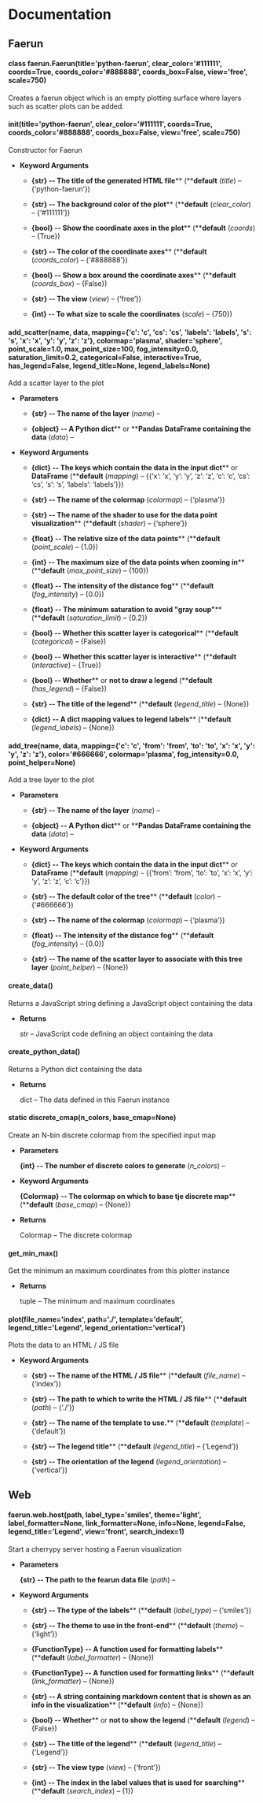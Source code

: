 # Documentation

## Faerun


#### class faerun.Faerun(title='python-faerun', clear_color='#111111', coords=True, coords_color='#888888', coords_box=False, view='free', scale=750)
Creates a faerun object which is an empty plotting surface where
layers such as scatter plots can be added.


#### __init__(title='python-faerun', clear_color='#111111', coords=True, coords_color='#888888', coords_box=False, view='free', scale=750)
Constructor for Faerun


* **Keyword Arguments**

    * **{str} -- The title of the generated HTML file**** (****default** (*title*) – {‘python-faerun’})

    * **{str} -- The background color of the plot**** (****default** (*clear_color*) – {‘#111111’})

    * **{bool} -- Show the coordinate axes in the plot**** (****default** (*coords*) – {True})

    * **{str} -- The color of the coordinate axes**** (****default** (*coords_color*) – {‘#888888’})

    * **{bool} -- Show a box around the coordinate axes**** (****default** (*coords_box*) – {False})

    * **{str} -- The view** (*view*) – {‘free’})

    * **{int} -- To what size to scale the coordinates** (*scale*) – {750})



#### add_scatter(name, data, mapping={'c': 'c', 'cs': 'cs', 'labels': 'labels', 's': 's', 'x': 'x', 'y': 'y', 'z': 'z'}, colormap='plasma', shader='sphere', point_scale=1.0, max_point_size=100, fog_intensity=0.0, saturation_limit=0.2, categorical=False, interactive=True, has_legend=False, legend_title=None, legend_labels=None)
Add a scatter layer to the plot


* **Parameters**

    * **{str} -- The name of the layer** (*name*) – 

    * **{object} -- A Python dict**** or ****Pandas DataFrame containing the data** (*data*) – 



* **Keyword Arguments**

    * **{dict} -- The keys which contain the data in the input dict**** or ****DataFrame**** (****default** (*mapping*) – {{‘x’: ‘x’, ‘y’: ‘y’, ‘z’: ‘z’, ‘c’: ‘c’, ‘cs’: ‘cs’, ‘s’: ‘s’, ‘labels’: ‘labels’}})

    * **{str} -- The name of the colormap** (*colormap*) – {‘plasma’})

    * **{str} -- The name of the shader to use for the data point visualization**** (****default** (*shader*) – {‘sphere’})

    * **{float} -- The relative size of the data points**** (****default** (*point_scale*) – {1.0})

    * **{int} -- The maximum size of the data points when zooming in**** (****default** (*max_point_size*) – {100})

    * **{float} -- The intensity of the distance fog**** (****default** (*fog_intensity*) – {0.0})

    * **{float} -- The minimum saturation to avoid "gray soup"**** (****default** (*saturation_limit*) – {0.2})

    * **{bool} -- Whether this scatter layer is categorical**** (****default** (*categorical*) – {False})

    * **{bool} -- Whether this scatter layer is interactive**** (****default** (*interactive*) – {True})

    * **{bool} -- Whether**** or ****not to draw a legend**** (****default** (*has_legend*) – {False})

    * **{str} -- The title of the legend**** (****default** (*legend_title*) – {None})

    * **{dict} -- A dict mapping values to legend labels**** (****default** (*legend_labels*) – {None})



#### add_tree(name, data, mapping={'c': 'c', 'from': 'from', 'to': 'to', 'x': 'x', 'y': 'y', 'z': 'z'}, color='#666666', colormap='plasma', fog_intensity=0.0, point_helper=None)
Add a tree layer to the plot


* **Parameters**

    * **{str} -- The name of the layer** (*name*) – 

    * **{object} -- A Python  dict**** or ****Pandas DataFrame containing the data** (*data*) – 



* **Keyword Arguments**

    * **{dict} -- The keys which contain the data in the input dict**** or ****DataFrame**** (****default** (*mapping*) – {{‘from’: ‘from’, ‘to’: ‘to’, ‘x’: ‘x’, ‘y’: ‘y’, ‘z’: ‘z’, ‘c’: ‘c’}})

    * **{str} -- The default color of the tree**** (****default** (*color*) – {‘#666666’})

    * **{str} -- The name of the colormap** (*colormap*) – {‘plasma’})

    * **{float} -- The intensity of the distance fog**** (****default** (*fog_intensity*) – {0.0})

    * **{str} -- The name of the scatter layer to associate with this tree layer** (*point_helper*) – {None})



#### create_data()
Returns a JavaScript string defining a JavaScript object containing the data


* **Returns**

    str – JavaScript code defining an object containing the data



#### create_python_data()
Returns a Python dict containing the data


* **Returns**

    dict – The data defined in this Faerun instance



#### static discrete_cmap(n_colors, base_cmap=None)
Create an N-bin discrete colormap from the specified input map


* **Parameters**

    **{int} -- The number of discrete colors to generate** (*n_colors*) – 



* **Keyword Arguments**

    **{Colormap} -- The colormap on which to base tje discrete map**** (****default** (*base_cmap*) – {None})



* **Returns**

    Colormap – The discrete colormap



#### get_min_max()
Get the minimum an maximum coordinates from this plotter instance


* **Returns**

    tuple – The minimum and maximum coordinates



#### plot(file_name='index', path='./', template='default', legend_title='Legend', legend_orientation='vertical')
Plots the data to an HTML / JS file


* **Keyword Arguments**

    * **{str} -- The name of the HTML / JS file**** (****default** (*file_name*) – {‘index’})

    * **{str} -- The path to which to write the HTML / JS file**** (****default** (*path*) – {‘./’})

    * **{str} -- The name of the template to use.**** (****default** (*template*) – {‘default’})

    * **{str} -- The legend title**** (****default** (*legend_title*) – {‘Legend’})

    * **{str} -- The orientation of the legend** (*legend_orientation*) – {‘vertical’})


## Web


#### faerun.web.host(path, label_type='smiles', theme='light', label_formatter=None, link_formatter=None, info=None, legend=False, legend_title='Legend', view='front', search_index=1)
Start a cherrypy server hosting a Faerun visualization


* **Parameters**

    **{str} -- The path to the fearun data file** (*path*) – 



* **Keyword Arguments**

    * **{str} -- The type of the labels**** (****default** (*label_type*) – {‘smiles’})

    * **{str} -- The theme to use in the front-end**** (****default** (*theme*) – {‘light’})

    * **{FunctionType} -- A function used for formatting labels**** (****default** (*label_formatter*) – {None})

    * **{FunctionType} -- A function used for formatting links**** (****default** (*link_formatter*) – {None})

    * **{str} -- A string containing markdown content that is shown as an info in the visualization**** (****default** (*info*) – {None})

    * **{bool} -- Whether**** or ****not to show the legend**** (****default** (*legend*) – {False})

    * **{str} -- The title of the legend**** (****default** (*legend_title*) – {‘Legend’})

    * **{str} -- The view type** (*view*) – {‘front’})

    * **{int} -- The index in the label values that is used for searching**** (****default** (*search_index*) – {1})

